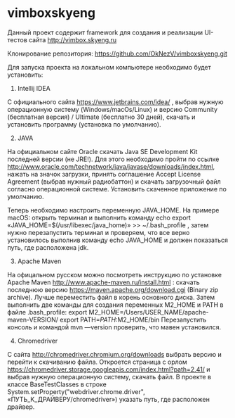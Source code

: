 # vimboxskyeng

Данный проект содержит framework для создания и реализации UI-тестов сайта http://vimbox.skyeng.ru

Клонирование репозитория: https://github.com/OkNezV/vimboxskyeng.git

Для запуска проекта на локальном компьютере необходимо будет установить:

1) Intellij IDEA

С официального сайта https://www.jetbrains.com/idea/ , выбрав нужную операционную систему (Windows/macOs/Linux) и версию Community (бесплатная версия) / Ultimate (бесплатно 30 дней), скачать и установить программу (установка по умолчанию).


2) JAVA

На официальном сайте Oracle скачать Java SE Development Kit последней версии (не JRE!). Для этого необходимо пройти по ссылке http://www.oracle.com/technetwork/java/javase/downloads/index.html, нажать на значок загрузки, принять соглашение Accept License Agreement (выбрав нужный радиобаттон) и скачать загрузочный файл согласно операционной системе. Установить скаченное приложение по умолчанию.

Теперь необходимо настроить переменную JAVA_HOME. На примере macOS: открыть терминал и выполнить команду echo export «JAVA_HOME=\$(/usr/libexec/java_home)» >> ~/.bash_profile , затем нужно перезапустить терминал и проверяем, что все верно установилось выполнив команду echo JAVA_HOME и должен показаться путь, где расположена jdk.


3)  Apache Maven

На офицальном русском можно посмотреть инструкцию по установке  Apache Maven http://www.apache-maven.ru/install.html : cкачать последнюю версию https://maven.apache.org/download.cgi (Binary zip archive). Лучше переместить файл в корень основного диска. Затем выполнить две команды для создания переменных M2_HOME и PATH в файле .bash_profile:
export M2_HOME=/Users/USER_NAME/apache-maven-VERSION/
export PATH=$PATH:$M2_HOME/bin
Перезапустить консоль и командой mvn —version проверить, что мавен установился.


4) Chromedriver

С сайта http://chromedriver.chromium.org/downloads выбрать версию и перейти к скачиванию файла. Откроется страница с орлом https://chromedriver.storage.googleapis.com/index.html?path=2.41/ и выбрав нужную операционную систему, скачать файл. В проекте в классе BaseTestClasses  в строке System.setProperty("webdriver.chrome.driver", «ПУТЬ_К_ДРАЙВЕРУ/chromedriver») указать путь, где расположен драйвер.
